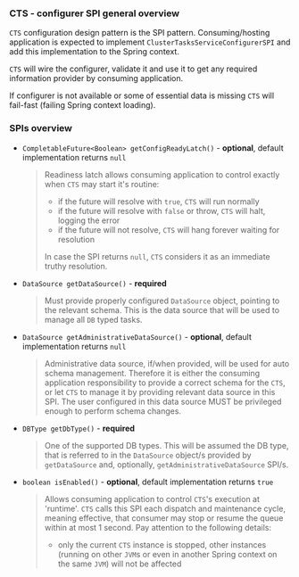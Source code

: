 ### CTS - configurer SPI general overview

`CTS` configuration design pattern is the SPI pattern.
Consuming/hosting application is expected to implement `ClusterTasksServiceConfigurerSPI` and add this implementation to the Spring context.

`CTS` will wire the configurer, validate it and use it to get any required information provider by consuming application.

If configurer is not available or some of essential data is missing `CTS` will fail-fast (failing Spring context loading).

### SPIs overview

* `CompletableFuture<Boolean> getConfigReadyLatch()` - __optional__, default implementation returns `null`
    > Readiness latch allows consuming application to control exactly when `CTS` may start it's routine:
    > - if the future will resolve with `true`, `CTS` will run normally
    > - if the future will resolve with `false` or throw, `CTS` will halt, logging the error
    > - if the future will not resolve, `CTS` will hang forever waiting for resolution
    >
    > In case the SPI returns `null`, `CTS` considers it as an immediate truthy resolution.


* `DataSource getDataSource()` - __required__
    > Must provide properly configured `DataSource` object, pointing to the relevant schema.
    This is the data source that will be used to manage all `DB` typed tasks. 


* `DataSource getAdministrativeDataSource()` - __optional__, default implementation returns `null`
    > Administrative data source, if/when provided, will be used for auto schema management.
    Therefore it is either the consuming application responsibility to provide a correct schema for the `CTS`, or let `CTS` to manage it by providing relevant data source in this SPI.
    The user configured in this data source MUST be privileged enough to perform schema changes. 


* `DBType getDbType()` - __required__
    > One of the supported DB types. This will be assumed the DB type, that is referred to in the `DataSource` object/s provided by `getDataSource` and, optionally, `getAdministrativeDataSource` SPI/s.


* `boolean isEnabled()` - __optional__, default implementation returns `true`
    > Allows consuming application to control `CTS`'s execution at 'runtime'.
    `CTS` calls this SPI each dispatch and maintenance cycle, meaning effective, that consumer may stop or resume the queue within at most 1 second.
    Pay attention to the following details:
    > - only the current `CTS` instance is stopped, other instances (running on other `JVM`s or even in another Spring context on the same `JVM`) will not be affected
    